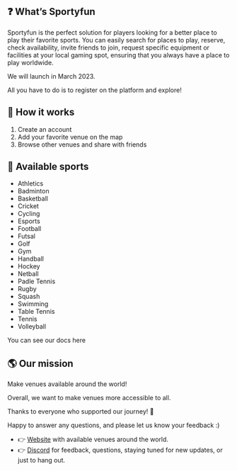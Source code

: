 ## ❓ What’s Sportyfun

Sportyfun is the perfect solution for players looking for a better place to play their favorite sports. You can easily search for places to play, reserve, check availability, invite friends to join, request specific equipment or facilities at your local gaming spot, ensuring that you always have a place to play worldwide.

We will launch in March 2023.

All you have to do is to register on the platform and explore!

## 🤖 How it works

1. Create an account
2. Add your favorite venue on the map
3. Browse other venues and share with friends

## 🚀 Available sports

- Athletics
- Badminton
- Basketball
- Cricket
- Cycling
- Esports
- Football
- Futsal
- Golf
- Gym
- Handball
- Hockey
- Netball
- Padle Tennis
- Rugby
- Squash
- Swimming
- Table Tennis
- Tennis
- Volleyball

You can see our docs here

## 🌎 Our mission

Make venues available around the world!

Overall, we want to make venues more accessible to all.

Thanks to everyone who supported our journey! 🙏

Happy to answer any questions, and please let us know your feedback :)

- 👉 [Website](https://sportyfun.carrd.co/) with available venues around the world.
- 👉 [Discord](https://discord.gg/tzdfAxyUU4) for feedback, questions, staying tuned for new updates, or just to hang out.
